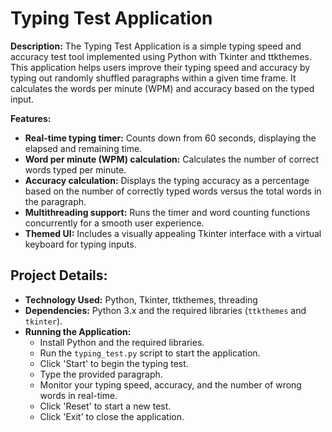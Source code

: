 # Typing Test Application

**Description:**
The Typing Test Application is a simple typing speed and accuracy test tool implemented using Python with Tkinter and ttkthemes. This application helps users improve their typing speed and accuracy by typing out randomly shuffled paragraphs within a given time frame. It calculates the words per minute (WPM) and accuracy based on the typed input.

**Features:**
- **Real-time typing timer:** Counts down from 60 seconds, displaying the elapsed and remaining time.
- **Word per minute (WPM) calculation:** Calculates the number of correct words typed per minute.
- **Accuracy calculation:** Displays the typing accuracy as a percentage based on the number of correctly typed words versus the total words in the paragraph.
- **Multithreading support:** Runs the timer and word counting functions concurrently for a smooth user experience.
- **Themed UI:** Includes a visually appealing Tkinter interface with a virtual keyboard for typing inputs.

## Project Details:
- **Technology Used:** Python, Tkinter, ttkthemes, threading
- **Dependencies:** Python 3.x and the required libraries (`ttkthemes` and `tkinter`).
- **Running the Application:** 
  - Install Python and the required libraries.
  - Run the `typing_test.py` script to start the application.
  - Click 'Start' to begin the typing test.
  - Type the provided paragraph.
  - Monitor your typing speed, accuracy, and the number of wrong words in real-time.
  - Click 'Reset' to start a new test.
  - Click 'Exit' to close the application.
